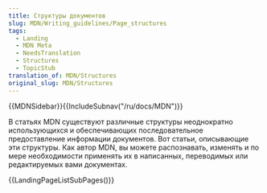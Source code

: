 ```yaml
---
title: Структуры документов
slug: MDN/Writing_guidelines/Page_structures
tags:
  - Landing
  - MDN Meta
  - NeedsTranslation
  - Structures
  - TopicStub
translation_of: MDN/Structures
original_slug: MDN/Structures
---
```

{{MDNSidebar}}{{IncludeSubnav("/ru/docs/MDN")}}

В статьях MDN существуют различные структуры неоднократно использующихся и обеспечивающих последовательное предоставление информации документов.
Вот статьи, описывающие эти структуры. Как автор MDN, вы можете распознавать, изменять и по мере необходимости применять их в написанных, переводимых или редактируемых вами документах.

{{LandingPageListSubPages()}}
